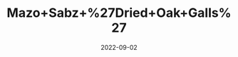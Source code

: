 ---
title: 'Mazo+Sabz+%27Dried+Oak+Galls%27'
date: '2022-09-02' 
metatag: '' 
inventory: '0' 
draft: false 
# meta description 
shortDescripton: ''
description: 'Herb'
longdescription: ''
featured: True
# product Price
price: '100.0'
# Product Short Description
shortDescription: ''
productID: '840A3DC0-9B2A-ED11-9968-005056B3A416'
type: 'products'
category: 'Herb' 
thumnailproduct: 'https://aminsaddiquidawakhana.eralive.net/images/products/840A3DC0-9B2A-ED11-9968-005056B3A4161.png' 
images:
  - image: 'images/products/840A3DC0-9B2A-ED11-9968-005056B3A4161.png'  
Variants:
---